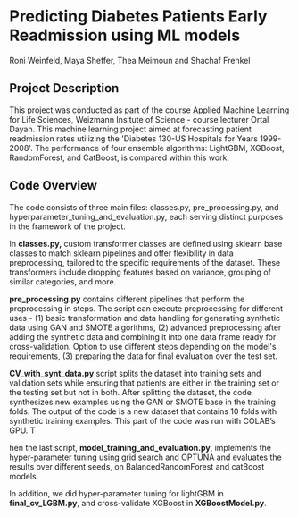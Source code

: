 # Predicting Diabetes Patients Early Readmission using ML models
Roni Weinfeld, Maya Sheffer, Thea Meimoun and Shachaf Frenkel

## Project Description
This project was conducted as part of the course Applied Machine Learning for Life Sciences, Weizmann Insitute of Science - course lecturer Ortal Dayan.
This machine learning project aimed at forecasting patient readmission rates utilizing the 'Diabetes 130-US Hospitals for Years 1999-2008'. 
The performance of four ensemble algorithms: LightGBM, XGBoost, RandomForest, and CatBoost, is compared within this work.

## Code Overview
The code consists of three main files: classes.py, pre_processing.py, and hyperparameter_tuning_and_evaluation.py, each serving distinct purposes in the framework of the project.

In **classes.py,** custom transformer classes are defined using sklearn base classes to match sklearn pipelines and offer flexibility in data preprocessing, tailored to the specific requirements of the dataset. These transformers include dropping features based on variance, grouping of similar categories, and more.

**pre_processing.py** contains different pipelines that perform the preprocessing in steps. The script can execute preprocessing for different uses - (1) basic transformation and data handling for generating synthetic data using GAN and SMOTE algorithms, (2) advanced preprocessing after adding the synthetic data and combining it into one data frame ready for cross-validation. Option to use different steps depending on the model's requirements, (3) preparing the data for final evaluation over the test set.

**CV_with_synt_data.py** script splits the dataset into training sets and validation sets while ensuring that patients are either in the training set or the testing set but not in both. After splitting the dataset, the code synthesizes new examples using the GAN or SMOTE base in the training folds. The output of the code is a new dataset that contains 10 folds with synthetic training examples. This part of the code was run with COLAB’s GPU. T

hen the last script, **model_training_and_evaluation.py**, implements the hyper-parameter tuning using grid search and OPTUNA and evaluates the results over different seeds, on BalancedRandomForest and catBoost models. 

In addition, we did hyper-parameter tuning for lightGBM in **final_cv_LGBM.py**, and cross-validate XGBoost in **XGBoostModel.py**.

